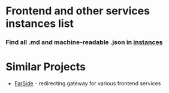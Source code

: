 # Frontend and other services instances list

###  Find all .md and machine-readable .json in [instances](/instances)

# Similar Projects
- [FarSide](https://github.com/benbusby/farside) - redirecting gateway for various frontend services
